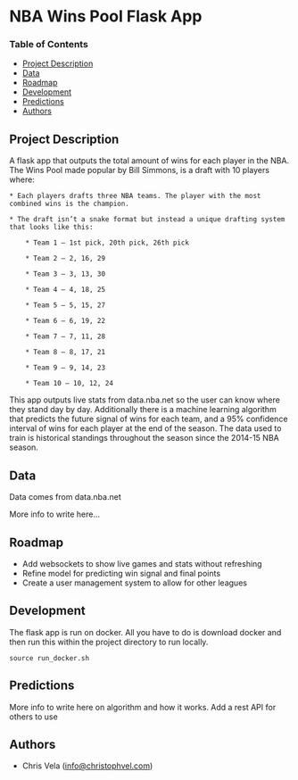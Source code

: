 # NBA Wins Pool Flask App 

### Table of Contents
- [Project Description](#project-description)
- [Data](#data)
- [Roadmap](#roadmap)
- [Development](#development)
- [Predictions](#predictions)
- [Authors](#authors)

## Project Description
A flask app that outputs the total amount of wins for each player in the NBA. The Wins Pool made popular by Bill Simmons, is a draft with 10 players where:

	* Each players drafts three NBA teams. The player with the most combined wins is the champion.

	* The draft isn’t a snake format but instead a unique drafting system that looks like this:

		* Team 1 — 1st pick, 20th pick, 26th pick

		* Team 2 — 2, 16, 29

		* Team 3 — 3, 13, 30

		* Team 4 — 4, 18, 25

		* Team 5 — 5, 15, 27
		
		* Team 6 — 6, 19, 22

		* Team 7 — 7, 11, 28

		* Team 8 — 8, 17, 21

		* Team 9 — 9, 14, 23

		* Team 10 — 10, 12, 24

This app outputs live stats from data.nba.net so the user can know where they stand day by day. Additionally there is a machine learning algorithm that predicts the future signal of wins for each team, and a 95% confidence interval of wins for each player at the end of the season. The data used to train is historical standings throughout the season since the 2014-15 NBA season. 

## Data
Data comes from data.nba.net

More info to write here...

## Roadmap
* Add websockets to show live games and stats without refreshing
* Refine model for predicting win signal and final points
* Create a user management system to allow for other leagues

## Development
The flask app is run on docker. All you have to do is download docker and then run this within the project directory to run locally.
```shell
source run_docker.sh
```
## Predictions
More info to write here on algorithm and how it works. Add a rest API for others to use 

## Authors
- Chris Vela (info@christophvel.com)